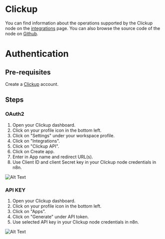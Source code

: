 # Clickup
You can find information about the operations supported by the Clickup node on the [integrations](https://n8n.io/integrations/n8n-nodes-base.clickup) page. You can also browse the source code of the node on [Github](https://github.com/n8n-io/n8n/tree/master/packages/nodes-base/nodes/Clickup).

# Authentication

## Pre-requisites

Create a [Clickup](https://www.clickup.com/) account.

## Steps

### OAuth2

1. Open your Clickup dashboard.
2. Click on your profile icon in the bottom left.
3. Click on "Settings" under your workspace profile.
4. Click on "Integrations".
5. Click on "Clickup API".
6. Click on Create app.
7. Enter in App name and redirect URL(s).
8. Use Client ID and client Secret key in your Clickup node credentials in n8n.


![Alt Text](https://i.imgur.com/zl2GDAo.gif) 




### API KEY

1. Open your Clickup dashboard.
2. Click on your profile icon in the bottom left.
3. Click on "Apps".
4. Click on "Generate" under API token.
5. Use selected API key in your Clickup node credentials in n8n.


![Alt Text](https://i.imgur.com/K1GbV8f.gif) 



